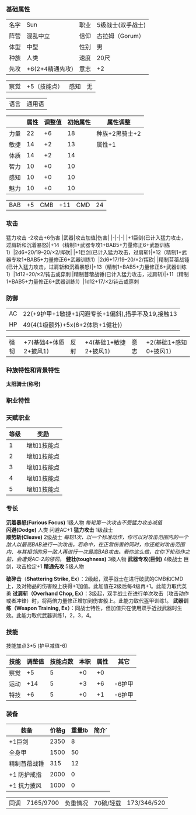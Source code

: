 

### 基础属性 ###
<table>
    <tr>
        <td>名字</td>
        <td>Sun</td>
        <td>职业</td>
        <td>5级战士(双手战士)</td>
    </tr>
    <tr>
        <td>阵营</td>
        <td>混乱中立</td>
        <td>信仰</td>
        <td>古拉姆（Gorum）</td>
    </tr>
    <tr>
        <td>体型</td>
        <td>中型</td>
        <td>性别</td>       
        <td>男</td>
    </tr>
    <tr>
        <td>种族</td>
        <td>人类</td>
        <td>速度</td>
        <td>20尺</td>
    </tr>
    <tr>
        <td>先攻</td>
        <td>+6(2+4精通先攻)</td>
        <td>意志</td>
        <td>+2</td>
    </tr>
</table>
<table>
    <tr>
        <td>察觉</td>
        <td>+5（技能点）</td>
        <td>感知</td>
        <td>无</td>
    </tr>
</table>
<table>
    <tr>
        <td>语言</td>
        <td>通用语</td>
    </tr>
</table>

||属性|调整值|初始属性|属性调整|
|-|-|-|-|-|
|力量|22|+6|18|种族+2黑骑士+2|
|敏捷|14|+2|13|属性+1|
|体质|14|+2|14|
|智力|10|+0|10|
|感知|10|+0|10|
|魅力|10|+0|10|
<table>
    <tr>
        <td>BAB</td>
        <td>+5</td>
        <td>CMB</td>
        <td>+11</td>
        <td>CMD</td>
        <td>24</td>
    </tr>
</table>

### 攻击 ###
猛力攻击 -2攻击+6伤害
|武器|攻击加值|伤害|
|-|-|-|
|+1巨剑(已计入猛力攻击，过肩斩和沉着暴怒)|+14（精制1+武器专攻1+BAB5+力量修正6+武器训练1）|2d6+20/19–20/×2/挥砍|
|+1巨剑(已计入猛力攻击，过肩斩)|+12（精制1+武器专攻1+BAB5+力量修正6+武器训练1）|2d6+17/19–20/×2/挥砍|
|精制苜蓿战锤(已计入猛力攻击，过肩斩和沉着暴怒)|+13（精制1+BAB5+力量修正6+武器训练1）|1d12+20/×2/钝击或穿刺
|精制苜蓿战锤(已计入猛力攻击，过肩斩)|+11（精制1+BAB5+力量修正6+武器训练1）|1d12+17/×2/钝击或穿刺
### 防御 ###  
<table>
    <tr>
        <td>AC</td>
        <td>22(+9护甲+1敏捷+1闪避专长+1偏斜),措手不及19,接触13</td>
    </tr>
    <tr>
        <td>HP</td>
        <td>49(4(1级额外)+5x(6+2体质+1健壮))</td>
    </tr>
</table>
<table>
    <tr>
        <td>强韧</td>
        <td>+7(基础4+体质2+披风1)</td>
        <td>反射</td>
        <td>+4(基础1+敏捷2+披风1)</td>
        <td>意志</td>
        <td>+2(基础1+感知0+披风1)</td>
    </tr>
</table>

### 种族特性和背景特性 ###  
**太阳骑士(称号)**    
### 职业特性 ###

### 天赋职业
| 等级         | 奖励          |
| --- | ------------------ |
| 1 | 增加1技能点 |
| 2 | 增加1技能点 |
| 3 | 增加1技能点 |
| 4 | 增加1技能点 |
| 5 | 增加1技能点 |


### 专长 ###
**沉着暴怒(Furious Focus)**  1级人物 *每轮第一次攻击不受猛力攻击减值*  
**闪避(Dodge)** 人类 闪避AC+1
**猛力攻击** 1级战士  
**顺势斩(Cleave)**  2级战士 *每轮1次，以一个标准动作，你可以对攻击范围内的一个敌人以最高BAB进行一次攻击。若命中，在正常伤害的同时，你还能对攻击范围内、与其相邻的另一敌人再进行一次最高BAB攻击。若你这么做，在你下轮动作之前，会遭受AC-2的惩罚。*
**健壮(toughness)** 3级人物
**武器专攻(巨剑)** 4级战士 巨剑，攻击检定+1
**精通先攻** 5级人物


**破碎击**（****Shattering Strike, Ex****）：2级起，双手战士在进行破武的CMB和CMD上，及对物品的伤害骰上获得+1加值。此加值在2级后每4级再+1。此能力取代英勇
**过肩斩（****Overhand Chop, Ex****）**：3级起，双手战士在进行单次攻击（攻击动作或者冲锋）时，将两倍力量修正增加到伤害骰上。此能力取代盔甲训练1。
**武器训练（****Weapon Training, Ex****）**：同战士特性，但加值只在使用双手近战武器时生效。此能力取代武器训练1，2，3，4。


### 技能 ###
技能加点3*5 (护甲减值-6)

|技能|调整值|技能点数|本职|属性|其它|
|-|-|-|-|-|-|
|察觉|+5|5|+0|+0||
|运动|+14|5|+3|+6|-6护甲|
|特技|+6|5|+0|+1|-6护甲|

### 装备 ###
|装备|价格g|重量lb|简介˙
|-|-|-|-|
|+1巨剑|2350|8|
|全身甲|1500|50|
|精制苜蓿战锤|315|12|
|+1 防护戒指|2000|0|
|+1 抗力披风|1000|0|

<table>
    <tr>
        <td>同调</td>      
        <td>7165/9700</td>
        <td>负重情况</td>
        <td>70磅/轻载</td>
        <td>173/346/520</td>
    </tr>
</table>